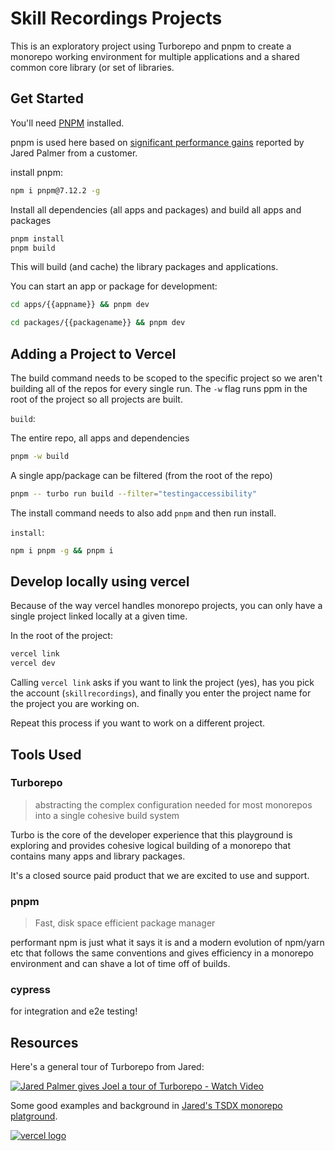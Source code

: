 # Skill Recordings Projects

This is an exploratory project using Turborepo and pnpm to create a monorepo working environment for multiple applications and a shared common core library (or set of libraries.

## Get Started

You'll need [PNPM](https://twitter.com/pnpmjs) installed.

pnpm is used here based on [significant performance gains](https://twitter.com/jaredpalmer/status/1422574985323950083?s=20) reported by Jared Palmer from a customer.

install pnpm:

```bash
npm i pnpm@7.12.2 -g
```

Install all dependencies (all apps and packages) and build all apps and packages

```bash
pnpm install
pnpm build
```

This will build (and cache) the library packages and applications.

You can start an app or package for development:

```bash
cd apps/{{appname}} && pnpm dev
```

```bash
cd packages/{{packagename}} && pnpm dev
```

## Adding a Project to Vercel

The build command needs to be scoped to the specific project so we aren't building all of the repos for every single run. The `-w` flag runs ppm in the root of the project so all projects are built.

`build`:

The entire repo, all apps and dependencies

```bash
pnpm -w build
```

A single app/package can be filtered (from the root of the repo)

```bash
pnpm -- turbo run build --filter="testingaccessibility"
```

The install command needs to also add `pnpm` and then run install.

`install`:

```bash
npm i pnpm -g && pnpm i
```

## Develop locally using vercel

Because of the way vercel handles monorepo projects, you can only have a single
project linked locally at a given time.

In the root of the project:

```bash
vercel link
vercel dev
```

Calling `vercel link` asks if you want to link the project (yes), has you pick the account (`skillrecordings`), and
finally you enter the project name for the project you are working on.

Repeat this process if you want to work on a different project.

## Tools Used

### Turborepo

> abstracting the complex configuration needed for most monorepos into a single cohesive build system

Turbo is the core of the developer experience that this playground is exploring and provides cohesive logical building of a monorepo that contains many apps and library packages.

It's a closed source paid product that we are excited to use and support.

### pnpm

> Fast, disk space efficient package manager

performant npm is just what it says it is and a modern evolution of npm/yarn etc that follows the same conventions and gives efficiency in a monorepo environment and can shave a lot of time off of builds.

### cypress

for integration and e2e testing!

## Resources

Here's a general tour of Turborepo from Jared:

[![Jared Palmer gives Joel a tour of Turborepo - Watch Video](https://cdn.loom.com/sessions/thumbnails/6be074dc590d44b192ab7e126f04c36b-with-play.gif)](https://www.loom.com/embed/6be074dc590d44b192ab7e126f04c36b)

Some good examples and background in [Jared's TSDX monorepo platground](https://github.com/jaredpalmer/tsdx-monorepo).

[![vercel logo](https://raw.githubusercontent.com/skillrecordings/turbo-playground/6d8af460a9630edea33cbbeef2a2309189f95a64/1618983297-powered-by-vercel.svg)](https://www.vercel.com/?utm_source=[skillrecordings]&utm_campaign=oss)
